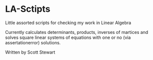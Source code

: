 # LA-Sctipts
Little assorted scripts for checking my work in Linear Algebra

Currently calculates determinants, products, inverses of martices and solves square linear systems of equations with one or no (via assertationerror) solutions.

Written by Scott Stewart
